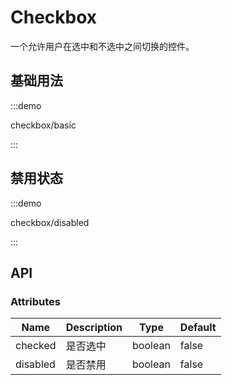 # Checkbox

一个允许用户在选中和不选中之间切换的控件。

## 基础用法

:::demo

checkbox/basic

:::

## 禁用状态

:::demo

checkbox/disabled

:::

## API

### Attributes

| Name     | Description | Type    | Default |
| -------- | ----------- | ------- | ------- |
| checked  | 是否选中    | boolean | false   |
| disabled | 是否禁用    | boolean | false   |
